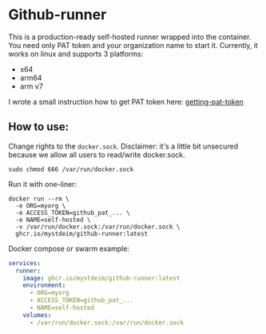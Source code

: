 # Github-runner
This is a production-ready self-hosted runner wrapped into the container.
You need only PAT token and your organization name to start it.
Currently, it works on linux and supports 3 platforms:
- x64
- arm64
- arm v7

I wrote a small instruction how to get PAT token here: [getting-pat-token](https://romanovi.dev/notes/github_1/#getting-pat-token)

## How to use:

Change rights to the `docker.sock`. 
Disclaimer: it's a little bit unsecured because we allow all users to read/write docker.sock.

```shell
sudo chmod 666 /var/run/docker.sock
```

Run it with one-liner:
```shell
docker run --rm \
  -e ORG=myorg \
  -e ACCESS_TOKEN=github_pat_... \
  -e NAME=self-hosted \
  -v /var/run/docker.sock:/var/run/docker.sock \
  ghcr.io/mystdeim/github-runner:latest
```

Docker compose or swarm example:
```yaml
services:
  runner:
    image: ghcr.io/mystdeim/github-runner:latest
    environment:
      - ORG=myorg
      - ACCESS_TOKEN=github_pat_...
      - NAME=self-hosted
    volumes:
      - /var/run/docker.sock:/var/run/docker.sock
```
